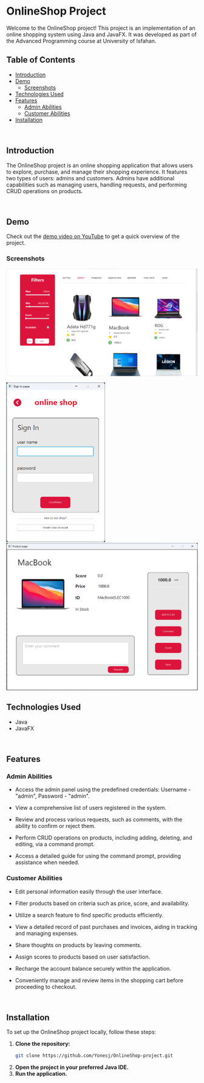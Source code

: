 # OnlineShop Project

Welcome to the OnlineShop project! This project is an implementation of an online shopping system using Java and JavaFX. It was developed as part of the Advanced Programming course at University of Isfahan.


## Table of Contents
- [Introduction](#introduction)
- [Demo](#demo)
  - [Screenshots](#screenshots)
- [Technologies Used](#technologies-used)
- [Features](#features)
  - [Admin Abilities](#admin-abilities)
  - [Customer Abilities](#customer-abilities)
- [Installation](#installation)


<br />

## Introduction
The OnlineShop project is an online shopping application that allows users to explore, purchase, and manage their shopping experience. It features two types of users: admins and customers. Admins have additional capabilities such as managing users, handling requests, and performing CRUD operations on products.


<br />
  
## Demo
Check out the [demo video on YouTube](https://youtu.be/YSOXaI8EAsc) to get a quick overview of the project.

### Screenshots
<img alt="main panel" src="\screenshots\Screenshot 2.png"/>
 

<p float="left">
  <img alt="Sign in panel" src="\screenshots\Screenshot 5.png" width="260"/>
  <img src="\screenshots\Screenshot 3.png" alt="product panel" width="550" />
</p>


## Technologies Used
- Java
- JavaFX

<br />

## Features

### Admin Abilities
   - Access the admin panel using the predefined credentials: Username - "admin", Password - "admin".
   - View a comprehensive list of users registered in the system.

   - Review and process various requests, such as comments, with the ability to confirm or reject them.

   - Perform CRUD operations on products, including adding, deleting, and editing, via a command prompt.

   - Access a detailed guide for using the command prompt, providing assistance when needed.

### Customer Abilities


   - Edit personal information easily through the user interface.

   - Filter products based on criteria such as price, score, and availability.
   - Utilize a search feature to find specific products efficiently.

   - View a detailed record of past purchases and invoices, aiding in tracking and managing expenses.


   - Share thoughts on products by leaving comments.
   - Assign scores to products based on user satisfaction.

   - Recharge the account balance securely within the application.


   - Conveniently manage and review items in the shopping cart before proceeding to checkout.


<br />

## Installation
To set up the OnlineShop project locally, follow these steps:

1. **Clone the repository:**
   ```bash
   git clone https://github.com/Yonesj/OnlineShop-project.git
2. **Open the project in your preferred Java IDE.**
3. **Run the application.**
